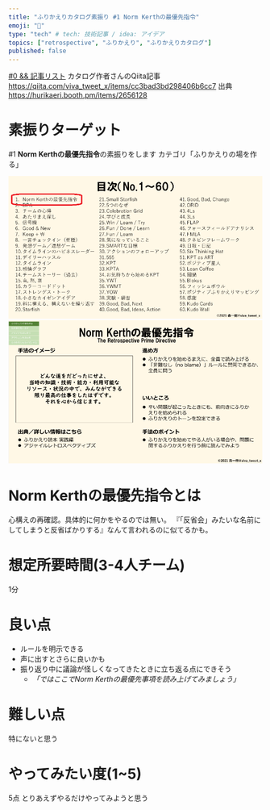 ```yaml
---
title: "ふりかえりカタログ素振り #1 Norm Kerthの最優先指令"
emoji: "🐷"
type: "tech" # tech: 技術記事 / idea: アイデア
topics: ["retrospective", "ふりかえり", "ふりかえりカタログ"]
published: false
---
```


[#0 && 記事リスト](/datsuns/articles/retrospective-su-bu-ri-0.md)
カタログ作者さんのQiita記事
https://qiita.com/viva_tweet_x/items/cc3bad3bd298406b6cc7
出典
https://hurikaeri.booth.pm/items/2656128

# 素振りターゲット

\#1 **Norm Kerthの最優先指令**の素振りをします
カテゴリ「ふりかえりの場を作る」

![target](/images/retrospective-su-bu-ri/1-target.png)
![pattern](/images/retrospective-su-bu-ri/1-pattern.png)

# Norm Kerthの最優先指令とは

心構えの再確認。具体的に何かをやるのでは無い。
『「反省会」みたいな名前にしてしまうと反省ばかりする』なんて言われるのに似てるかも。

# 想定所要時間(3-4人チーム)

1分

# 良い点

* ルールを明示できる
* 声に出すとさらに良いかも
* 振り返り中に議論が怪しくなってきたときに立ち返る点にできそう
   * *「ではここでNorm Kerthの最優先事項を読み上げてみましょう」*

# 難しい点

特にないと思う

# やってみたい度(1~5)

5点
とりあえずやるだけやってみようと思う
